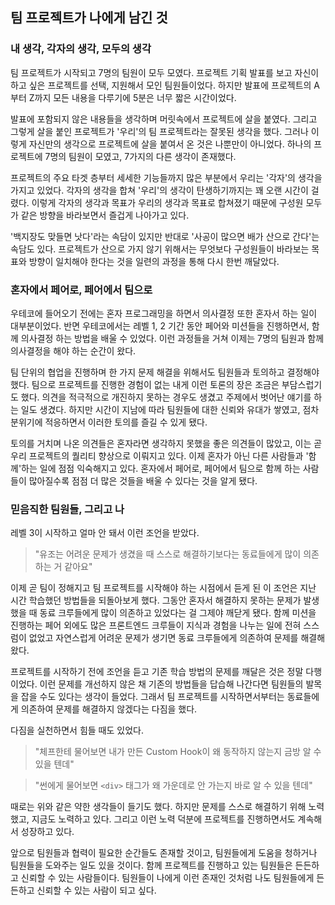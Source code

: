 ## 팀 프로젝트가 나에게 남긴 것

### 내 생각, 각자의 생각, 모두의 생각

팀 프로젝트가 시작되고 7명의 팀원이 모두 모였다. 프로젝트 기획 발표를 보고 자신이 하고 싶은 프로젝트를 선택, 지원해서 모인 팀원들이었다. 하지만 발표에 프로젝트의 A부터 Z까지 모든 내용을 다루기에 5분은 너무 짧은 시간이었다.

발표에 포함되지 않은 내용들을 생각하며 머릿속에서 프로젝트에 살을 붙였다. 그리고 그렇게 살을 붙인 프로젝트가 '우리'의 팀 프로젝트라는 잘못된 생각을 했다. 그러나 이렇게 자신만의 생각으로 프로젝트에 살을 붙여서 온 것은 나뿐만이 아니었다. 하나의 프로젝트에 7명의 팀원이 모였고, 7가지의 다른 생각이 존재했다.

프로젝트의 주요 타겟 층부터 세세한 기능들까지 많은 부분에서 우리는 '각자'의 생각을 가지고 있었다. 각자의 생각을 합쳐 '우리'의 생각이 탄생하기까지는 꽤 오랜 시간이 걸렸다. 이렇게 각자의 생각과 목표가 우리의 생각과 목표로 합쳐졌기 때문에 구성원 모두가 같은 방향을 바라보면서 즐겁게 나아가고 있다.

'백지장도 맞들면 낫다'라는 속담이 있지만 반대로 '사공이 많으면 배가 산으로 간다'는 속담도 있다. 프로젝트가 산으로 가지 않기 위해서는 무엇보다 구성원들이 바라보는 목표와 방향이 일치해야 한다는 것을 일련의 과정을 통해 다시 한번 깨달았다.

### 혼자에서 페어로, 페어에서 팀으로

우테코에 들어오기 전에는 혼자 프로그래밍을 하면서 의사결정 또한 혼자서 하는 일이 대부분이었다. 반면 우테코에서는 레벨 1, 2 기간 동안 페어와 미션들을 진행하면서, 함께 의사결정 하는 방법을 배울 수 있었다. 이런 과정들을 거쳐 이제는 7명의 팀원과 함께 의사결정을 해야 하는 순간이 왔다.

팀 단위의 협업을 진행하며 한 가지 문제 해결을 위해서도 팀원들과 토의하고 결정해야 했다. 팀으로 프로젝트를 진행한 경험이 없는 내게 이런 토론의 장은 조금은 부담스럽기도 했다. 의견을 적극적으로 개진하지 못하는 경우도 생겼고 주제에서 벗어난 얘기를 하는 일도 생겼다. 하지만 시간이 지남에 따라 팀원들에 대한 신뢰와 유대가 쌓였고, 점차 분위기에 적응하면서 이러한 토의를 즐길 수 있게 됐다.

토의를 거치며 나온 의견들은 혼자라면 생각하지 못했을 좋은 의견들이 많았고, 이는 곧 우리 프로젝트의 퀄리티 향상으로 이뤄지고 있다. 이제 혼자가 아닌 다른 사람들과 '함께'하는 일에 점점 익숙해지고 있다. 혼자에서 페어로, 페어에서 팀으로 함께 하는 사람들이 많아질수록 점점 더 많은 것들을 배울 수 있다는 것을 알게 됐다.

### 믿음직한 팀원들, 그리고 나

레벨 3이 시작하고 얼마 안 돼서 이런 조언을 받았다.

> "유조는 어려운 문제가 생겼을 때 스스로 해결하기보다는 동료들에게 많이 의존하는 거 같아요"

이제 곧 팀이 정해지고 팀 프로젝트를 시작해야 하는 시점에서 듣게 된 이 조언은 지난 시간 학습했던 방법들을 되돌아보게 했다. 그동안 혼자서 해결하지 못하는 문제가 발생했을 때 동료 크루들에게 많이 의존하고 있었다는 걸 그제야 깨닫게 됐다. 함께 미션을 진행하는 페어 외에도 많은 프론트엔드 크루들이 지식과 경험을 나누는 일에 전혀 스스럼이 없었고 자연스럽게 어려운 문제가 생기면 동료 크루들에게 의존하여 문제를 해결해 왔다.

프로젝트를 시작하기 전에 조언을 듣고 기존 학습 방법의 문제를 깨달은 것은 정말 다행이었다. 이런 문제를 개선하지 않은 채 기존의 방법들을 답습해 나간다면 팀원들의 발목을 잡을 수도 있다는 생각이 들었다. 그래서 팀 프로젝트를 시작하면서부터는 동료들에게 의존하여 문제를 해결하지 않겠다는 다짐을 했다.

다짐을 실천하면서 힘들 때도 있었다.

> "체프한테 물어보면 내가 만든 Custom Hook이 왜 동작하지 않는지 금방 알 수 있을 텐데"

> "썬에게 물어보면 `<div>` 태그가 왜 가운데로 안 가는지 바로 알 수 있을 텐데"

때로는 위와 같은 약한 생각들이 들기도 했다. 하지만 문제를 스스로 해결하기 위해 노력했고, 지금도 노력하고 있다. 그리고 이런 노력 덕분에 프로젝트를 진행하면서도 계속해서 성장하고 있다.

앞으로 팀원들과 협력이 필요한 순간들도 존재할 것이고, 팀원들에게 도움을 청하거나 팀원들을 도와주는 일도 있을 것이다. 함께 프로젝트를 진행하고 있는 팀원들은 든든하고 신뢰할 수 있는 사람들이다. 팀원들이 나에게 이런 존재인 것처럼 나도 팀원들에게 든든하고 신뢰할 수 있는 사람이 되고 싶다.
